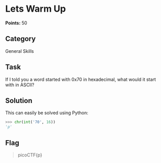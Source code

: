 # Lets Warm Up
**Points:** 50

## Category
General Skills

## Task
If I told you a word started with 0x70 in hexadecimal, what would it start with in ASCII? 

## Solution
This can easily be solved using Python:
```python
>>> chr(int('70', 16))
'p'
```

## Flag
> picoCTF{p}

